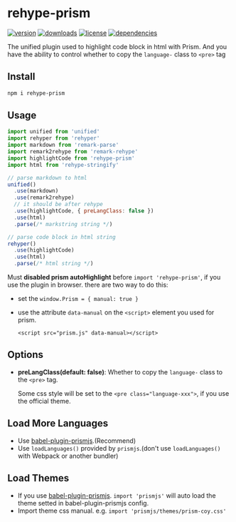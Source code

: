 # rehype-prism

[![version](https://img.shields.io/npm/v/rehype-prism.svg?style=flat-square)](https://www.npmjs.com/package/rehype-prism)
[![downloads](https://img.shields.io/npm/dm/rehype-prism.svg?style=flat-square)](https://www.npmjs.com/package/rehype-prism)
[![license](https://img.shields.io/npm/l/rehype-prism.svg?style=flat-square)](https://www.npmjs.com/package/rehype-prism)
[![dependencies](https://img.shields.io/david/Val-istar-Guo/rehype-prism.svg?style=flat-square)](https://www.npmjs.com/package/rehype-prism)


The unified plugin used to highlight code block in html with Prism.
And you have the ability to control whether to copy the `language-` class to `<pre>` tag

<!-- custom -->
## Install

```bash
npm i rehype-prism
```

## Usage

```javascript
import unified from 'unified'
import rehyper from 'rehyper'
import markdown from 'remark-parse'
import remark2rehype from 'remark-rehype'
import highlightCode from 'rehype-prism'
import html from 'rehype-stringify'

// parse markdown to html
unified()
  .use(markdown)
  .use(remark2rehype)
  // it should be after rehype
  .use(highlightCode, { preLangClass: false })
  .use(html)
  .parse(/* markstring string */)

// parse code block in html string
rehyper()
  .use(highlightCode)
  .use(html)
  .parse(/* html string */)
```

Must **disabled prism autoHighlight** before `import 'rehype-prism'`, if you use the plugin in browser. there are two way to do this:

* set the `window.Prism = { manual: true }`
* use the attribute `data-manual` on the `<script>` element you used for prism.

  `<script src="prism.js" data-manual></script>`

## Options

- **preLangClass(default: false)**: Whether to copy the `language-` class to the `<pre>` tag.

  Some css style will be set to the `<pre class="language-xxx">`, if you use the official theme.



## Load More Languages

* Use [babel-plugin-prismjs](https://www.npmjs.com/package/babel-plugin-prismjs).(Recommend)
* Use `loadLanguages()` provided by `prismjs`.(don't use `loadLanguages()` with Webpack or another bundler)

## Load Themes

* If you use [babel-plugin-prismjs](https://www.npmjs.com/package/babel-plugin-prismjs).
  `import 'prismjs'` will auto load the theme setted in babel-plugin-prismjs config.
* Import theme css manual. e.g. `import 'prismjs/themes/prism-coy.css'`

<!-- custom -->
